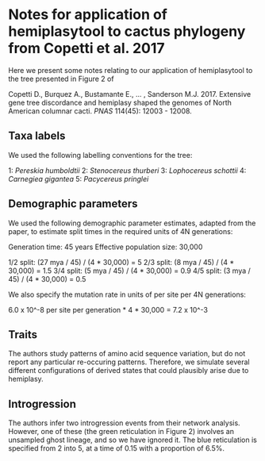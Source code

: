 # Notes for application of hemiplasytool to cactus phylogeny from Copetti et al. 2017

Here we present some notes relating to our application of hemiplasytool
to the tree presented in Figure 2 of 

Copetti D., Burquez A., Bustamante E., ... , Sanderson M.J. 2017. 
Extensive gene tree discordance and hemiplasy shaped the genomes of 
North American columnar cacti. *PNAS* 114(45): 12003 - 12008. 

## Taxa labels 

We used the following labelling conventions for the tree:

1: *Pereskia humboldtii*
2: *Stenocereus thurberi*
3: *Lophocereus schottii*
4: *Carnegiea gigantea*
5: *Pacycereus pringlei*

## Demographic parameters

We used the following demographic parameter estimates, adapted from 
the paper, to estimate split times in the required units of 4N 
generations: 

Generation time: 45 years
Effective population size: 30,000

1/2 split: (27 mya / 45) / (4 * 30,000) = 5 
2/3 split: (8 mya / 45) / (4 * 30,000) = 1.5
3/4 split: (5 mya / 45) / (4 * 30,000) = 0.9
4/5 split: (3 mya / 45) / (4 * 30,000) = 0.5

We also specify the mutation rate in units of per site per 4N 
generations: 

6.0 x 10^-8 per site per generation * 4 * 30,000 = 7.2 x 10^-3

## Traits 

The authors study patterns of amino acid sequence variation, but do
not report any particular re-occuring patterns. Therefore, we simulate
several different configurations of derived states that could plausibly
arise due to hemiplasy. 

## Introgression

The authors infer two introgression events from their network analysis.
However, one of these (the green reticulation in Figure 2) involves an
unsampled ghost lineage, and so we have ignored it. The blue reticulation
is specified from 2 into 5, at a time of 0.15 with a proportion of 6.5%. 
 
